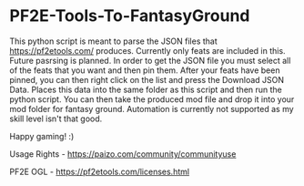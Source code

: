 # PF2E-Tools-To-FantasyGround

This python script is meant to parse the JSON files that https://pf2etools.com/ produces.
Currently only feats are included in this.  Future pasrsing is planned.
In order to get the JSON file you must select all of the feats that you want and then pin them. 
After your feats have been pinned, you can then right click on the list and press the Download JSON Data.
Places this data into the same folder as this script and then run the python script.
You can then take the produced mod file and drop it into your mod folder for fantasy ground.
Automation is currently not supported as my skill level isn't that good.

Happy gaming! :)

Usage Rights - https://paizo.com/community/communityuse

PF2E OGL - https://pf2etools.com/licenses.html